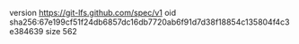 version https://git-lfs.github.com/spec/v1
oid sha256:67e199cf51f24db6857dc16db7720ab6f91d7d38f18854c135804f4c3e384639
size 562
